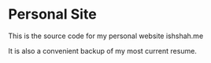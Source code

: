 # Personal Site

This is the source code for my personal website ishshah.me

It is also a convenient backup of my most current resume.
